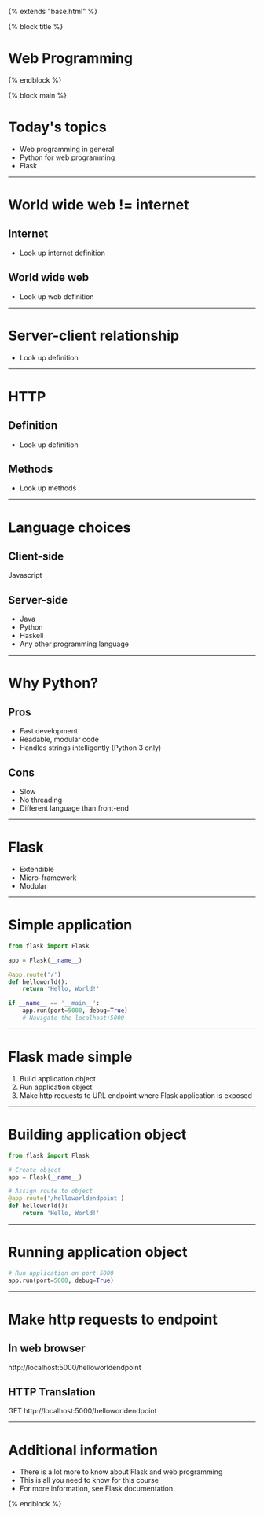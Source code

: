 {% extends "base.html" %}

{% block title %}
# Web Programming
{% endblock %}

{% block main %}

# Today's topics

* Web programming in general
* Python for web programming
* Flask

---

# World wide web != internet

## Internet

* Look up internet definition

## World wide web

* Look up web definition

---

# Server-client relationship

* Look up definition

---

# HTTP

## Definition

* Look up definition

## Methods

* Look up methods

---

# Language choices

## Client-side

Javascript

## Server-side

* Java
* Python
* Haskell
* Any other programming language

---

# Why Python?

## Pros

* Fast development
* Readable, modular code
* Handles strings intelligently (Python 3 only)

## Cons

* Slow
* No threading
* Different language than front-end

---

# Flask

* Extendible
* Micro-framework
* Modular

---

# Simple application

```python
from flask import Flask

app = Flask(__name__)

@app.route('/')
def helloworld():
    return 'Hello, World!'

if __name__ == '__main__':
    app.run(port=5000, debug=True)
    # Navigate the localhost:5000
```

---

# Flask made simple

1. Build application object
1. Run application object
1. Make http requests to URL endpoint where Flask application is exposed

---

# Building application object

```python
from flask import Flask

# Create object
app = Flask(__name__)

# Assign route to object
@app.route('/helloworldendpoint')
def helloworld():
    return 'Hello, World!'
```

---

# Running application object

```python
# Run application on port 5000
app.run(port=5000, debug=True)
```

---

# Make http requests to endpoint

## In web browser

http://localhost:5000/helloworldendpoint

## HTTP Translation

GET http://localhost:5000/helloworldendpoint

---

# Additional information

* There is a lot more to know about Flask and web programming
* This is all you need to know for this course
* For more information, see Flask documentation

{% endblock %}
